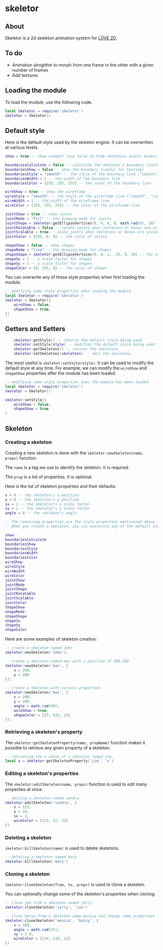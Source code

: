 # skeletor

## About

Skeletor is a 2d skeleton animation system for [LÖVE 2D](https://love2d.org/).

## To do

- Animation alrogithm to morph from one frame to the other with a given number of frames
- Add textures

## Loading the module

To load the module, use the following code.

```lua
local Skeletor = require('skeletor')
skeletor = Skeletor()
```

## Default style

Here is the default style used by the skeletor engine. It can be overwritten at various levels.

```lua
show = true -- show element (use false to hide skeletons and/or bones)  

boundariesCalculate = false -- calculate the skeleton's boundary (useful for collision detection)  
boundariesShow = false -- show the boundary (useful for testing)  
boundariesStyle = "smooth" -- the style of the boundary line ("smooth", "rough")  
boundariesWidth = 1 -- the width of the boundary line  
boundariesColor = {255, 255, 255} -- the color of the boundary line  

wireShow = true -- show the wireframe  
wireStyle = "smooth" -- the style of the wireframe line ("smooth", "rough")  
wireWidth = 1 -- the width of the wireframe line  
wireColor = {255, 255, 255} -- the color of the wireframe line  

jointShow = true -- show joints  
jointMode = "fill" -- the drawing mode for joints  
jointShape = skeletor:getEllipseVertices(0, 0, 8, 8, math.rad(0), 30) -- the shape of joints  
jointRotatable = false -- rotate joints when skeletons or bones are scaled  
jointScalable = true -- scale joints when skeletons or bones are scaled  
jointColor = {255, 0, 0} -- the color of joints  

shapeShow = false -- show shapes  
shapeMode = "line" -- the drawing mode for shapes  
shapeShape = skeletor:getEllipseVertices(0, 0, 1, .35, 0, 30) -- the shape of shapes  
shapeSx = 1 -- x scale factor for shapes  
shapeSy = 1 -- y scale factor for shapes  
shapeColor = {0, 255, 0} -- the color of shapes  
```

You can overwrite any of these style properties when first loading the module.


```lua
-- modifying some style properties when loading the module
local Skeletor = require('skeletor')
skeletor = Skeletor({
	wireShow = false,
	shapeShow = true,
})
```

## Getters and Setters

```lua
	skeletor:getStyle() -- returns the default style being used
	skeletor:setStyle(style) -- modifies the default style being used
	skeletor:getSkeletons() -- returns the skeletons
	skeletor:setSkeletons(skeletons) -- sets the skeletons
```

The most useful is `skeletor:setStyle(style)`. It can be used to modify the default style at any time. For example, we can modify the `wireShow` and `shapeShow` properties after the module has been loaded.

```lua
-- modifying some style properties avec the module has been loaded
local Skeletor = require('skeletor')
skeletor = Skeletor()

skeletor:setStyle({
	wireShow = false,
	shapeShow = true
)
``` 

## Skeleton

### Creating a skeleton

Creating a new skeleton is done with the `skeletor:newSkeleton(name, props)` function.

The `name` is a tag we use to identify the skeleton. It is required.

The `prop` is a list of properties. It is optional.

Here is the list of skeleton properties and their defaults:

```lua
x = 0 -- the skeleton's x position
y = 0 -- the skeleton's y position
sx = 1 -- the skeleton's x scale factor
sy = 1 -- the skeleton's y scale factor
angle = 0 -- the skeleton's angle

-- The remaining properties are the style properties mentionned above.
-- When you create a skeleton, you can overwrite any of the default style properties previously set. 

show
boundariesCalculate
boundariesShow
boundariesStyle
boundariesWidth
boundariesColor
wireShow
wireStyle 
wireWidth
wireColor
jointShow
jointMode
jointShape
jointRotatable
jointScalable
jointColor
shapeShow
shapeMode
shapeShape 
shapeSx
shapeSy
shapeColor

```

Here are some examples of skeleton creation:

```lua
-- create a skeleton named John
skeletor:newSkeleton('John');

-- create a skeleton named max with a position of 200,200
skeletor:newSkeleton('max', {
	x = 200,
	y = 200
});

-- create a skeleton with various properties
skeletor:newSkeleton('max', {
	x = 200,
	y = 200,
	angle = math.rad(90),
	wireShow = true,
	shapeColor = {23, 432, 23}
});

```

### Retrieving a skeleton's property

The `skeletor:getSkeletonProperty(name, propName)` function makes it possible to retrieve any given property of a skeleton.

```lua
-- retrieving the x value of a skeleton named jim
local x = skeletor:getSkeletonProperty('jim', 'x')
```

### Editing a skeleton's properties

The `skeletor:editSkeleton(name, props)` function is used to edit many properties at once.

```lua
-- editing a skeleton named sandra
skeletor:editSkeleton('sandra', {
	x = 123,
	y = 34,
	sx = 2,
	wireColor = {123, 22, 33}
})
```

### Deleting a skeleton

`skeletor:killSkeleton(name)` is used to delete skeletons.

```lua
-- deleting a skeleton named mary
skeletor:killSkeleton('mary')

```

### Cloning a skeleton

`skeletor:cloneSkeleton(from, to, props)` is used to clone a skeleton.

You can optionally change some of the skeleton's properties when cloning.

```lua
-- Clone joe from a skeleton named jerry
skeletor:cloneSkeleton('jerry', 'joe')

-- Clone betsy from a skeleton name monica and change some properties
skeletor:cloneSkeleton('monica', 'betsy', {
	x = 100,
	angle = math.rad(23),
	sy = 2.4,
	wireColor = {234, 234, 12}
})
```
